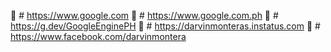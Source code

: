 🌱 # https://www.google.com
🌼 # https://www.google.com.ph
🍄 # https://g.dev/GoogleEnginePH
🌸 # https://darvinmonteras.instatus.com
🙊 # https://www.facebook.com/darvinmontera
